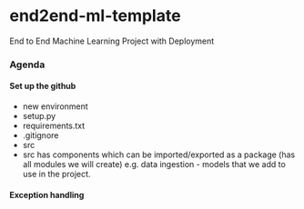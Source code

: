 # end2end-ml-template
End to End Machine Learning Project with Deployment
### Agenda

#### Set up the github
- new environment
- setup.py
- requirements.txt
- .gitignore
- src
- src has components which can be imported/exported as a package (has all modules we will create) e.g. data ingestion - models that we add to use in the project.

#### Exception handling

